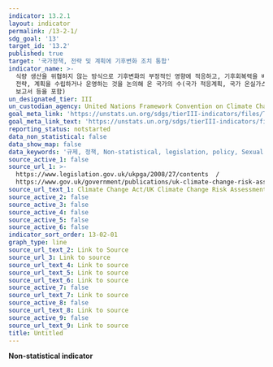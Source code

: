 ```yaml
---
indicator: 13.2.1
layout: indicator
permalink: /13-2-1/
sdg_goal: '13'
target_id: '13.2'
published: true
target: '국가정책, 전략 및 계획에 기후변화 조치 통합'
indicator_name: >-
  식량 생산을 위협하지 않는 방식으로 기후변화의 부정적인 영향에 적응하고, 기후회복력을 배양하고 온실가스배출을 줄일 수 있는 통합된 정책,
  전략, 계획을 수립하거나 운영하는 것을 논의해 온 국가의 수(국가 적응계획, 국가 온실가스 감축 기여방안, 국가보고서, 격년별로 갱신되는
  보고서 등을 포함)
un_designated_tier: III
un_custodian_agency: United Nations Framework Convention on Climate Change (UNFCCC)
goal_meta_link: 'https://unstats.un.org/sdgs/tierIII-indicators/files/Tier3-13-02-01.pdf'
goal_meta_link_text: 'https://unstats.un.org/sdgs/tierIII-indicators/files/Tier3-13-02-01.pdf'
reporting_status: notstarted
data_non_statistical: false
data_show_map: false
data_keywords: '규제, 정책, Non-statistical, legislation, policy, Sexual Health, Education'
source_active_1: false
source_url_1: >-
  https://www.legislation.gov.uk/ukpga/2008/27/contents  / 
  https://www.gov.uk/government/publications/uk-climate-change-risk-assessment-2017
source_url_text_1: Climate Change Act/UK Climate Change Risk Assessment 2017
source_active_2: false
source_active_3: false
source_active_4: false
source_active_5: false
source_active_6: false
indicator_sort_order: 13-02-01
graph_type: line
source_url_text_2: Link to Source
source_url_3: Link to source
source_url_text_4: Link to source
source_url_text_5: Link to source
source_url_text_6: Link to source
source_active_7: false
source_url_text_7: Link to source
source_active_8: false
source_url_text_8: Link to source
source_active_9: false
source_url_text_9: Link to source
title: Untitled
---
```

**Non-statistical indicator**
